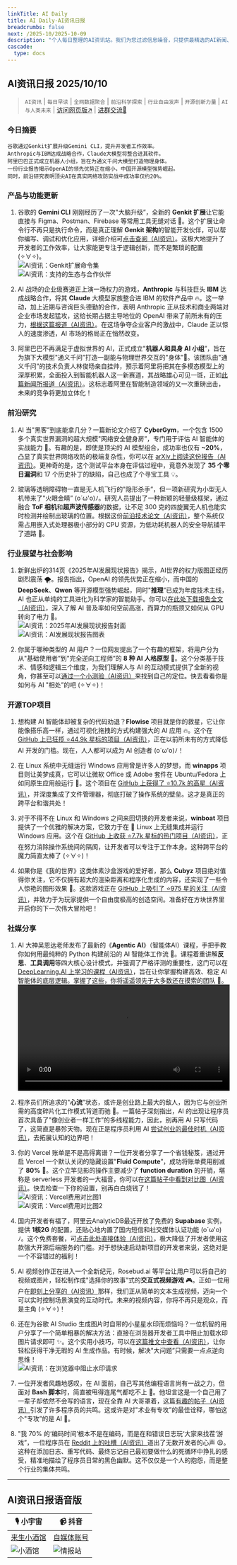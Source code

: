```yaml
---
linkTitle: AI Daily
title: AI Daily-AI资讯日报
breadcrumbs: false
next: /2025-10/2025-10-09
description: "个人每日整理的AI资讯站。我们为您过滤信息噪音，只提供最精选的AI新闻、最实用的AI工具与AI教程，助您高效获取人工智能领域的前沿动态"
cascade:
  type: docs
---
```


## AI资讯日报 2025/10/10

>  `AI资讯` | `每日早读` | `全网数据聚合` | `前沿科学探索` | `行业自由发声` | `开源创新力量` | `AI与人类未来` | [访问网页版↗️](https://ai.hubtoday.app/) | [进群交流🤙](https://raw.githubusercontent.com/justlovemaki/CloudFlare-AI-Insight-Daily/main/docs/images/wechat.png)



### **今日摘要**

```
谷歌通过Genkit扩展升级Gemini CLI，提升开发者工作效率。
Anthropic与IBM达成战略合作，Claude大模型将整合进其软件。
阿里巴巴正式成立机器人小组，旨在为通义千问大模型打造物理身体。
一份行业报告揭示OpenAI的领先优势正在缩小，中国开源模型强势崛起。
同时，前沿研究表明顶尖AI在真实网络攻防实战中成功率仅约20%。
```



### 产品与功能更新

1.  谷歌的 **Gemini CLI** 刚刚经历了一次"大脑升级”，全新的 **Genkit 扩展**让它能直接与 Figma、Postman、Firebase 等常用工具无缝对话 🤯。这个扩展让命令行不再只是执行命令，而是真正理解 **Genkit 架构**的智能开发伙伴，可以帮你编写、调试和优化应用，详细介绍可[点击查阅（AI资讯）](https://www.xiaohu.ai/c/xiaohu-ai/google-genkit-figma-postman-stripe-firebase)。这极大地提升了开发者的工作效率，让大家能更专注于逻辑创新，而不是繁琐的配置 (✧∀✧)。<br/>![AI资讯：Genkit扩展命令集](https://source.hubtoday.app/images/2025/10/news_01k74v23qpfd6v1r3rgytsyzt0.avif)<br/>![AI资讯：支持的生态与合作伙伴](https://source.hubtoday.app/images/2025/10/news_01k74v281nf3d9574dewkj4mhp.avif)

2.  AI 战场的企业级赛道正上演一场权力的游戏，**Anthropic** 与科技巨头 **IBM** 达成战略合作，将其 **Claude** 大模型家族整合进 IBM 的软件产品中 🔥。这一举动，加上近期与咨询巨头德勤的合作，表明 Anthropic 正从技术和商业两端对企业市场发起猛攻，这给长期占据主导地位的 OpenAI 带来了前所未有的压力，[根据这篇报道（AI资讯）](https://www.aibase.com/zh/news/21776)。在这场争夺企业客户的激战中，Claude 正以惊人的速度渗透，AI 市场的格局正在悄然改变。

3.  阿里巴巴不再满足于虚拟世界的 AI，正式成立"**机器人和具身 AI 小组**”，旨在为旗下大模型"通义千问”打造一副能与物理世界交互的"身体”🤖。该团队由"通义千问”的技术负责人林俊旸亲自挂帅，预示着阿里将把其在多模态模型上的深厚积累，全面投入到智能机器人这一新赛道，其战略雄心可见一斑，正如[此篇新闻所报道（AI资讯）](https://www.aibase.com/zh/news/21757)。这标志着阿里在智能制造领域的又一次重磅出击，未来的竞争将更加立体化！

### 前沿研究

1.  AI 当"黑客”到底能拿几分？一篇新论文介绍了 **CyberGym**，一个包含 1500 多个真实世界漏洞的超大规模"网络安全健身房”，专门用于评估 AI 智能体的实战能力 💪。有趣的是，即使是顶尖的 AI 模型组合，成功率也仅有 **~20%**，凸显了真实世界网络攻防的极端复杂性，你可以在 [arXiv上阅读这份报告（AI资讯）](https://arxiv.org/abs/2506.02548)。更神奇的是，这个测试平台本身在评估过程中，竟意外发现了 **35 个零日漏洞**和 17 个历史补丁的缺陷，自己也成了个寻宝工具 💡。

2.  玻璃等透明障碍物一直是无人机飞行的"隐形杀手”，但一项新研究为小型无人机带来了"火眼金睛” (o´ω'o)ﾉ。研究人员提出了一种新颖的轻量级框架，通过融合 **ToF 相机**和**超声波传感器**的数据，让不足 300 克的四旋翼无人机也能实时检测并绘制出玻璃的位置。根据这份[前沿技术论文（AI资讯）](https://arxiv.org/abs/2510.06518)，整个系统仅需占用嵌入式处理器极小部分的 CPU 资源，为低功耗机器人的安全导航铺平了道路 🚀。

### 行业展望与社会影响

1.  新鲜出炉的314页《2025年AI发展现状报告》揭示，AI世界的权力版图正经历剧烈震荡 🌪️。报告指出，OpenAI 的领先优势正在缩小，而中国的 **DeepSeek**、**Qwen** 等开源模型强势崛起，同时"**推理**”已成为年度技术主线，AI 也正从单纯的工具进化为科学家的智能助手。你可以[在此处下载报告全文（AI资讯）](https://www.stateof.ai/)，深入了解 AI 普及率如何空前高涨，而算力的瓶颈又如何从 GPU 转向了电力 🤔。<br/>![AI资讯：2025年AI发展现状报告封面](https://source.hubtoday.app/images/2025/10/news_01k74v2c3pf0q83wahj75v0m3x.avif)<br/>![AI资讯：AI发展现状报告图表](https://source.hubtoday.app/images/2025/10/news_01k74v2jm4eycs44shspakrxf3.avif)

2.  你属于哪种类型的 AI 用户？一位网友提出了一个有趣的框架，将用户分为从"基础使用者”到"完全逆向工程师”的 **8 种 AI 人格原型** 🤔。这个分类基于技术、情感和逻辑三个维度，为我们理解人与 AI 的互动模式提供了全新的视角，你甚至可以[通过一个小测验（AI资讯）](https://www.reddit.com/r/artificial/comments/1o1ggnu/the_8_types_of_ai_users_from_basic_user_000_to/)来找到自己的定位。快去看看你是如何与 AI "相处”的吧 (✧∀✧)！

### 开源TOP项目

1.  想构建 AI 智能体却被复杂的代码劝退？**Flowise** 项目就是你的救星，它让你能像搭乐高一样，通过可视化拖拽的方式构建强大的 AI 应用 🔥。这个在 [GitHub 上已狂揽 ⭐44.9k 星标的项目（AI资讯）](https://github.com/FlowiseAI/Flowise)，正在以前所未有的方式降低 AI 开发的门槛。现在，人人都可以成为 AI 创造者 (o´ω'o)ﾉ！

2.  在 Linux 系统中无缝运行 Windows 应用曾是许多人的梦想，而 **winapps** 项目则让美梦成真，它可以让微软 Office 或 Adobe 套件在 Ubuntu/Fedora 上如同原生应用般运行 🐧。这个项目在 [GitHub 上获得了 ⭐10.7k 的高星（AI资讯）](https://github.com/winapps-org/winapps)，并深度集成了文件管理器，彻底打破了操作系统的壁垒。这才是真正的跨平台和谐共处！

3.  对于不得不在 Linux 和 Windows 之间来回切换的开发者来说，**winboat** 项目提供了一个优雅的解决方案，它致力于在 🐧 Linux 上无缝集成并运行 Windows 应用。这个在 [GitHub 上收获 ⭐7.7k 星标的热门项目（AI资讯）](https://github.com/TibixDev/winboat)，正在努力消除操作系统间的隔阂，让开发者可以专注于工作本身。这种跨平台的魔力简直太棒了 (✧∀✧)！

4.  如果你是《我的世界》这类体素沙盒游戏的爱好者，那么 **Cubyz** 项目绝对值得你关注，它不仅拥有超大的渲染距离和程序化生成的内容，还实现了一些令人惊艳的图形效果 🧱。这款游戏正在 [GitHub 上吸引了 ⭐975 星的关注（AI资讯）](https://github.com/PixelGuys/Cubyz)，并致力于为玩家提供一个自由度极高的创造空间。准备好在方块世界里开启你的下一次伟大冒险吧！

### 社媒分享

1.  AI 大神吴恩达老师发布了最新的《**Agentic AI**》（智能体AI）课程，手把手教你如何用最纯粹的 Python 构建前沿的 AI 智能体工作流 🧠。课程着重讲解**反思**、**工具调用**等四大核心设计模式，并强调了严格评测的重要性，这门可以在 [DeepLearning.AI 上学习的课程（AI资讯）](https://x.com/dotey/status/1976007190755319944)，旨在让你掌握构建高效、稳定 AI 智能体的底层逻辑。掌握了这些，你将遥遥领先于大多数还在摸索的团队 🚀。<br/><video src="https://source.hubtoday.app/images/2025/10/news_01k74v4vmceqzrtgc3ak7gnf9e.mp4" controls="controls" width="100%"></video>

2.  程序员们所追求的"**心流**”状态，或许是创业路上最大的敌人，因为它与创业所需的高度碎片化工作模式背道而驰 🤔。一篇帖子深刻指出，AI 的出现让程序员首次具备了"像创业者一样工作”的多线程能力，因此，别再用 AI 只写代码了，这简直是暴殄天物。现在正是程序员利用 AI [尝试创业的最佳时机（AI资讯）](https://x.com/JamesGoong/status/1976299596222693377)，去拓展认知的边界吧！

3.  你的 Vercel 账单是不是高得离谱？一位开发者分享了一个省钱秘笈，通过开启 Vercel 一个默认关闭的隐藏设置"**Fluid Compute**”，成功将账单费用削减了 **80%** 💸。这个立竿见影的操作主要减少了 **function duration** 的开销，堪称是 serverless 开发者的一大福音，你可以在[这篇帖子中看到对比图（AI资讯）](https://m.okjike.com/originalPosts/68e736d600c0686ab5af3997)。快去检查一下你的设置，别再白白烧钱了！<br/>![AI资讯：Vercel费用对比图1](https://source.hubtoday.app/images/2025/10/news_01k74v53e9f8m9ctnaxg73ffkc.avif)<br/>![AI资讯：Vercel费用对比图2](https://source.hubtoday.app/images/2025/10/news_01k74v5a17fadrja2td1bwffgw.avif)

4.  国内开发者有福了，阿里云AnalyticDB最近开放了免费的 **Supabase** 实例，提供 **1核2G** 的配置，还贴心地内置了国内短信和社交媒体认证功能 (o´ω'o)ﾉ。这个免费套餐，可[点击此处直接体验（AI资讯）](http://gpdbnext.console.aliyun.com/gpdb/cn-chengdu/supabase)，极大降低了开发者使用这款强大开源后端服务的门槛。对于想快速启动新项目的开发者来说，这绝对是一个不容错过的福利！<br/></video>

5.  AI 视频创作正在进入一个全新纪元，Rosebud.ai 等平台让用户可以将自己的视频或图片，轻松制作成"选择你的故事”式的**交互式视频游戏** 🎮。正如一位用户在[即刻上分享的（AI资讯）](https://m.okjike.com/originalPosts/68e76fbc00c0686ab5b3e888)那样，我们正从简单的文本生成视频，迈向一个可以实时控制场景演变的互动时代。未来的视频内容，你将不再只是观众，而是主角 (✧∀✧)！<br/></video>

6.  还在为谷歌 AI Studio 生成图片时自带的小星星水印而烦恼吗？一位机智的用户分享了一个简单粗暴的解决方法：直接在浏览器开发者工具中阻止加载水印图片请求即可 ✨。这个实用小技巧，可以在[这篇推文中查看（AI资讯）](https://x.com/Gorden_Sun/status/1976202501650313439)，让你轻松获得干净无暇的 AI 生成作品。有时候，解决"大问题”只需要一点点逆向思维！<br/>![AI资讯：在浏览器中阻止水印请求](https://source.hubtoday.app/images/2025/10/news_01k74v5fc2fhct5acmq8tvh44p.avif)

7.  一位开发者风趣地感叹，在 AI 面前，自己写其他编程语言尚有一战之力，但面对 **Bash 脚本**时，简直被甩得连尾气都吃不上 💨。他坦言这是一个自己用了一辈子却依然不会写的语言，现在全靠 AI 大哥罩着，这篇[有趣的帖子（AI资讯）](https://x.com/wwwgoubuli/status/1976280489066643587)引发了许多程序员的共鸣。这或许是对"术业有专攻”的最佳诠释，哪怕这个"专攻”的是 AI 🫡。

8.  "我 70% 的‘编码时间’根本不是在编码，而是在和错误日志玩‘大家来找茬’游戏”，一位程序员在 [Reddit 上的吐槽（AI资讯）](https://www.reddit.com/r/artificial/comments/1o1fcnw/i_spend_more_time_debugging_than_coding_anyone/)道出了无数开发者的心声 😩。这种在添加日志、重写代码、最终忘记自己最初要做什么的死循环中挣扎的感受，精准地描绘了程序员日常的黑色幽默。这不仅仅是一个人的抱怨，而是整个行业的集体共鸣。




---

## **AI资讯日报语音版**

| 🎙️ **小宇宙** | 📹 **抖音** |
| --- | --- |
| [来生小酒馆](https://www.xiaoyuzhoufm.com/podcast/683c62b7c1ca9cf575a5030e)  |   [自媒体账号](https://www.douyin.com/user/MS4wLjABAAAAwpwqPQlu38sO38VyWgw9ZjDEnN4bMR5j8x111UxpseHR9DpB6-CveI5KRXOWuFwG)|
| ![小酒馆](https://source.hubtoday.app/logo/f959f7984e9163fc50d3941d79a7f262.md.png) | ![情报站](https://source.hubtoday.app/logo/7fc30805eeb831e1e2baa3a240683ca3.md.png) |



